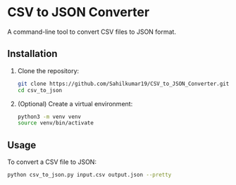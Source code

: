 # CSV to JSON Converter

A command-line tool to convert CSV files to JSON format.

## Installation

1. Clone the repository:
    ```bash
    git clone https://github.com/Sahilkumar19/CSV_to_JSON_Converter.git
    cd csv_to_json
    ```

2. (Optional) Create a virtual environment:
    ```bash
    python3 -m venv venv
    source venv/bin/activate
    ```

## Usage

To convert a CSV file to JSON:

```bash
python csv_to_json.py input.csv output.json --pretty
